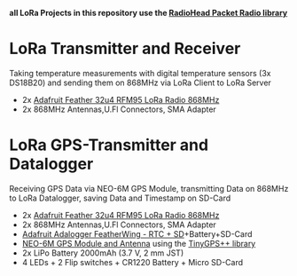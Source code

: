 **all LoRa Projects in this repository use the [RadioHead Packet Radio library](https://www.airspayce.com/mikem/arduino/RadioHead/index.html)**

# LoRa Transmitter and Receiver 
Taking temperature measurements with digital temperature sensors (3x DS18B20) and sending them on 868MHz via LoRa Client to LoRa Server
- 2x [Adafruit Feather 32u4 RFM95 LoRa Radio 868MHz](https://www.adafruit.com/product/3078)
- 2x 868MHz Antennas,U.Fl Connectors, SMA Adapter

# LoRa GPS-Transmitter and Datalogger
Receiving GPS Data via NEO-6M GPS Module, transmitting Data on 868MHz to LoRa Datalogger, saving Data and Timestamp on SD-Card
- 2x [Adafruit Feather 32u4 RFM95 LoRa Radio 868MHz](https://www.adafruit.com/product/3078)
- 2x 868MHz Antennas,U.Fl Connectors, SMA Adapter
- [Adafruit Adalogger FeatherWing - RTC + SD](https://www.adafruit.com/product/2922)+Battery+SD-Card
- [NEO-6M GPS Module and Antenna](https://www.amazon.de/AZDelivery-NEO-6M-GPS-baugleich-u-blox/dp/B01N38EMBF) using the [TinyGPS++ library](http://arduiniana.org/libraries/tinygpsplus/)
- 2x LiPo Battery 2000mAh (3.7 V, 2 mm JST)
- 4 LEDs + 2 Flip switches + CR1220 Battery + Micro SD-Card


